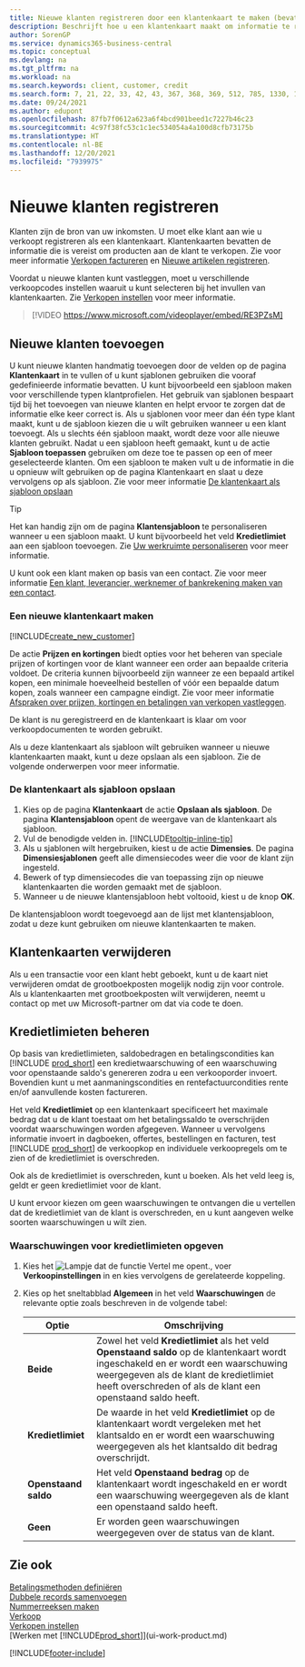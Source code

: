 ```yaml
---
title: Nieuwe klanten registreren door een klantenkaart te maken (bevat video)
description: Beschrijft hoe u een klantenkaart maakt om informatie te registreren over elke nieuwe klant of cliënt aan wie u verkoopt.
author: SorenGP
ms.service: dynamics365-business-central
ms.topic: conceptual
ms.devlang: na
ms.tgt_pltfrm: na
ms.workload: na
ms.search.keywords: client, customer, credit
ms.search.form: 7, 21, 22, 33, 42, 43, 367, 368, 369, 512, 785, 1330, 1380, 1381, 1382, 1627, 2107, 7177, 9080, 9081, 9084, 9301, 9305
ms.date: 09/24/2021
ms.author: edupont
ms.openlocfilehash: 87fb7f0612a623a6f4bcd901beed1c7227b46c23
ms.sourcegitcommit: 4c97f38fc53c1c1ec534054a4a100d8cfb73175b
ms.translationtype: HT
ms.contentlocale: nl-BE
ms.lasthandoff: 12/20/2021
ms.locfileid: "7939975"
---
```

# <a name="register-new-customers"></a>Nieuwe klanten registreren

Klanten zijn de bron van uw inkomsten. U moet elke klant aan wie u verkoopt registreren als een klantenkaart. Klantenkaarten bevatten de informatie die is vereist om producten aan de klant te verkopen. Zie voor meer informatie [Verkopen factureren](sales-how-invoice-sales.md) en [Nieuwe artikelen registreren](inventory-how-register-new-items.md).  

Voordat u nieuwe klanten kunt vastleggen, moet u verschillende verkoopcodes instellen waaruit u kunt selecteren bij het invullen van klantenkaarten. Zie [Verkopen instellen](sales-setup-sales.md) voor meer informatie.

> [!VIDEO https://www.microsoft.com/videoplayer/embed/RE3PZsM]

## <a name="adding-new-customers"></a>Nieuwe klanten toevoegen
U kunt nieuwe klanten handmatig toevoegen door de velden op de pagina **Klantenkaart** in te vullen of u kunt sjablonen gebruiken die vooraf gedefinieerde informatie bevatten. U kunt bijvoorbeeld een sjabloon maken voor verschillende typen klantprofielen. Het gebruik van sjablonen bespaart tijd bij het toevoegen van nieuwe klanten en helpt ervoor te zorgen dat de informatie elke keer correct is. Als u sjablonen voor meer dan één type klant maakt, kunt u de sjabloon kiezen die u wilt gebruiken wanneer u een klant toevoegt. Als u slechts één sjabloon maakt, wordt deze voor alle nieuwe klanten gebruikt. Nadat u een sjabloon heeft gemaakt, kunt u de actie **Sjabloon toepassen** gebruiken om deze toe te passen op een of meer geselecteerde klanten. Om een sjabloon te maken vult u de informatie in die u opnieuw wilt gebruiken op de pagina Klantenkaart en slaat u deze vervolgens op als sjabloon. Zie voor meer informatie [De klantenkaart als sjabloon opslaan](sales-how-register-new-customers.md#to-save-the-customer-card-as-a-template)

> [!TIP]
> Het kan handig zijn om de pagina **Klantensjabloon** te personaliseren wanneer u een sjabloon maakt. U kunt bijvoorbeeld het veld **Kredietlimiet** aan een sjabloon toevoegen. Zie [Uw werkruimte personaliseren](/dynamics365/business-central/ui-personalization-user#to-start-personalizing-a-page-through-the-personalizing-banner) voor meer informatie.

U kunt ook een klant maken op basis van een contact. Zie voor meer informatie [Een klant, leverancier, werknemer of bankrekening maken van een contact](marketing-create-contact-companies.md#to-create-a-customer-vendor-employee-or-bank-account-from-a-contact).  

### <a name="to-create-a-new-customer-card"></a>Een nieuwe klantenkaart maken

[!INCLUDE[create_new_customer](includes/create_new_customer.md)]

De actie **Prijzen en kortingen** biedt opties voor het beheren van speciale prijzen of kortingen voor de klant wanneer een order aan bepaalde criteria voldoet. De criteria kunnen bijvoorbeeld zijn wanneer ze een bepaald artikel kopen, een minimale hoeveelheid bestellen of vóór een bepaalde datum kopen, zoals wanneer een campagne eindigt. Zie voor meer informatie [Afspraken over prijzen, kortingen en betalingen van verkopen vastleggen](sales-how-record-sales-price-discount-payment-agreements.md).

De klant is nu geregistreerd en de klantenkaart is klaar om voor verkoopdocumenten te worden gebruikt.

Als u deze klantenkaart als sjabloon wilt gebruiken wanneer u nieuwe klantenkaarten maakt, kunt u deze opslaan als een sjabloon. Zie de volgende onderwerpen voor meer informatie.  

### <a name="to-save-the-customer-card-as-a-template"></a>De klantenkaart als sjabloon opslaan

1. Kies op de pagina **Klantenkaart** de actie **Opslaan als sjabloon**. De pagina **Klantensjabloon** opent de weergave van de klantenkaart als sjabloon.
2. Vul de benodigde velden in. [!INCLUDE[tooltip-inline-tip](includes/tooltip-inline-tip_md.md)]
3. Als u sjablonen wilt hergebruiken, kiest u de actie **Dimensies**. De pagina **Dimensiesjablonen** geeft alle dimensiecodes weer die voor de klant zijn ingesteld.
4. Bewerk of typ dimensiecodes die van toepassing zijn op nieuwe klantenkaarten die worden gemaakt met de sjabloon.  
5. Wanneer u de nieuwe klantensjabloon hebt voltooid, kiest u de knop **OK**.

De klantensjabloon wordt toegevoegd aan de lijst met klantensjabloon, zodat u deze kunt gebruiken om nieuwe klantenkaarten te maken.

## <a name="deleting-customer-cards"></a>Klantenkaarten verwijderen

Als u een transactie voor een klant hebt geboekt, kunt u de kaart niet verwijderen omdat de grootboekposten mogelijk nodig zijn voor controle. Als u klantenkaarten met grootboekposten wilt verwijderen, neemt u contact op met uw Microsoft-partner om dat via code te doen.  

## <a name="managing-credit-limits"></a>Kredietlimieten beheren

Op basis van kredietlimieten, saldobedragen en betalingscondities kan [!INCLUDE [prod_short](includes/prod_short.md)] een kredietwaarschuwing of een waarschuwing voor openstaande saldo's genereren zodra u een verkooporder invoert.  Bovendien kunt u met aanmaningscondities en rentefactuurcondities rente en/of aanvullende kosten factureren.  

Het veld **Kredietlimiet** op een klantenkaart specificeert het maximale bedrag dat u de klant toestaat om het betalingssaldo te overschrijden voordat waarschuwingen worden afgegeven. Wanneer u vervolgens informatie invoert in dagboeken, offertes, bestellingen en facturen, test [!INCLUDE [prod_short](includes/prod_short.md)] de verkoopkop en individuele verkoopregels om te zien of de kredietlimiet is overschreden.

Ook als de kredietlimiet is overschreden, kunt u boeken. Als het veld leeg is, geldt er geen kredietlimiet voor de klant.  

U kunt ervoor kiezen om geen waarschuwingen te ontvangen die u vertellen dat de kredietlimiet van de klant is overschreden, en u kunt aangeven welke soorten waarschuwingen u wilt zien.

### <a name="to-specify-credit-limit-warnings"></a>Waarschuwingen voor kredietlimieten opgeven

1. Kies het ![Lampje dat de functie Vertel me opent.](media/ui-search/search_small.png "Vertel me wat u wilt doen"), voer **Verkoopinstellingen** in en kies vervolgens de gerelateerde koppeling.

2. Kies op het sneltabblad **Algemeen** in het veld **Waarschuwingen** de relevante optie zoals beschreven in de volgende tabel:

    |Optie| Omschrijving|
    |------|------------|
    |**Beide**| Zowel het veld **Kredietlimiet** als het veld **Openstaand saldo** op de klantenkaart wordt ingeschakeld en er wordt een waarschuwing weergegeven als de klant de kredietlimiet heeft overschreden of als de klant een openstaand saldo heeft.|
    |**Kredietlimiet**|De waarde in het veld **Kredietlimiet** op de klantenkaart wordt vergeleken met het klantsaldo en er wordt een waarschuwing weergegeven als het klantsaldo dit bedrag overschrijdt.|
    |**Openstaand saldo**|Het veld **Openstaand bedrag** op de klantenkaart wordt ingeschakeld en er wordt een waarschuwing weergegeven als de klant een openstaand saldo heeft.|
    |**Geen**|Er worden geen waarschuwingen weergegeven over de status van de klant.|

## <a name="see-also"></a>Zie ook

[Betalingsmethoden definiëren](finance-payment-methods.md)  
[Dubbele records samenvoegen](sales-how-merge-duplicate-records.md)  
[Nummerreeksen maken](ui-create-number-series.md)  
[Verkoop](sales-manage-sales.md)  
[Verkopen instellen](sales-setup-sales.md)  
[Werken met [!INCLUDE[prod_short](includes/prod_short.md)]](ui-work-product.md)  

[!INCLUDE[footer-include](includes/footer-banner.md)]
